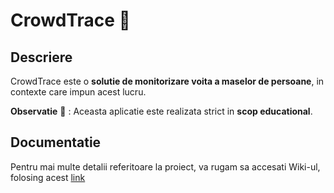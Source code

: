 # CrowdTrace :busts_in_silhouette:

## Descriere

CrowdTrace este o **solutie de monitorizare voita a maselor de persoane**, in contexte care impun acest lucru.

**Observatie** :triangular_flag_on_post: : Aceasta aplicatie este realizata strict in **scop educational**.

## Documentatie

Pentru mai multe detalii referitoare la proiect, va rugam sa accesati Wiki-ul, folosing acest [link](https://github.com/iosifache/CrowdTrace/wiki)
